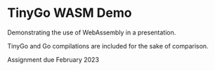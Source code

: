 # TinyGo WASM Demo

Demonstrating the use of WebAssembly in a presentation. 

TinyGo and Go compilations are included for the sake of comparison.

Assignment due February 2023